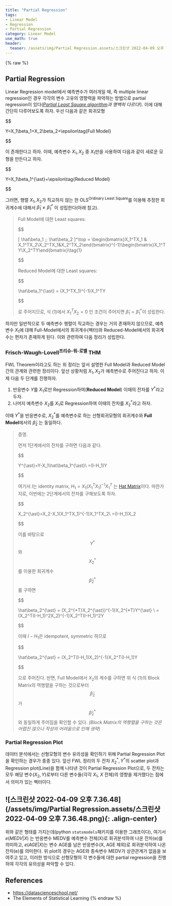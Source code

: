 ```yaml
---
title: "Partial Regression"
tags:
- Linear Model
- Regression
- Partial Regression
category: Linear Model
use_math: true
header: 
  teaser: /assets/img/Partial Regression.assets/스크린샷 2022-04-09 오후 7.36.48.png
---
```

{% raw %}
## Partial Regression

Linear Regression model에서 예측변수가 여러개일 때, 즉 multiple linear regression인 경우 각각의 변수 고유의 영향력을 파악하는 방법으로 partial regression이 있다(*[Partial Least Square algorithm](https://ddangchani.github.io/Linear_Model/Linear-Regression-2)과 명백히 다르다!*). 이에 대해 간단히 다루어보도록 하자. 우선 다음과 같은 회귀모형

$$

Y=X_1\beta_1+X_2\beta_2+\epsilon\tag{Full Model}

$$

이 존재한다고 하자. 이때, 예측변수 $X_1,X_2$ 중 $X_1$만을 사용하여 다음과 같이 새로운 모형을 만든다고 하자.

$$

Y=X_1\beta_1^{\ast}+\epsilon\tag{Reduced Model}

$$

그러면, 행렬 $X_1,X_2$가 직교하지 않는 한 OLS<sup>Ordinary Least Square</sup>를 이용해 추정한 회귀계수에 대해서 $\hat\beta_1\neq\hat\beta_1^{\ast}$ 이 성립한다(아래 참고).

> Full Model에 대한 Least squares:
> 
> $$
> 
> [ \hat\beta_1 \;\; \hat\beta_2 ]^\top = \begin{bmatrix}X_1^TX_1 & X_1^TX_2\\X_2^TX_1&X_2^TX_2\end{bmatrix}^{-1}\begin{bmatrix}X_1^TY\\X_2^TY\end{bmatrix}\tag{1}
> 
> $$
> 
> Reduced Model에 대한 Least squares:
> 
> $$
> 
> \hat\beta_1^{\ast} = (X_1^TX_1)^{-1}X_1^TY
> 
> $$
> 
> 로 주어지므로, 식 (1)에서 $X_1^TX_2=0$ 인 조건이 주어지면 $\hat\beta_1=\hat\beta_1^{\ast}$이 성립한다.

하지만 일반적으로 두 예측변수 행렬이 직교하는 경우는 거의 존재하지 않으므로, 예측변수 $X_1$에 대해 Full-Model에서의 회귀계수(벡터)와 Reduced-Model에서의 회귀계수는 편차가 존재하게 된다. 이와 관련하여 다음 정리가 성립한다.

### Frisch-Waugh-Lovell<sup>프리슈-워-로벨</sup> THM

FWL Theorem이라고도 하는 위 정리는 앞서 설명한 Full Model과 Reduced Model 간의 관계와 관련한 정리이다. 앞선 상황처럼 $X_1,X_2$가 예측변수로 주어진다고 하자. 이제 다음 두 단계를 진행하자.

1. 반응변수 $Y$를 $X_1$로만 Regression하여(**Reduced Model**) 이때의 잔차를 $Y^{\ast}$라고 두자.
2. 나머지 예측변수 $X_2$를 $X_1$로 Regression하여 이때의 잔차를 $X_2^{\ast}$라고 하자.

이때 $Y^\ast$을 반응변수로, $X_2^\ast$를 예측변수로 하는 선형회귀모형의 회귀계수와 **Full Model**에서의 $\hat\beta_2$ 는 동일하다.

> 증명. 
>
> 먼저 1단계에서의 잔차를 구하면 다음과 같다.
> 
> $$
> 
> Y^{\ast}=Y-X_1\hat\beta_1^{\ast}\\
> =(I-H_1)Y
> 
> $$
> 
> 여기서 $I$는 identity matrix, $H_1=X_1(X_1^TX_1)^{-1}X_1^T$ 는 [Hat Matrix](https://ddangchani.github.io/Linear-Regression-1)이다. 마찬가지로, 이번에는 2단계에서의 잔차를 구해보도록 하자.
> 
> $$
> 
> X_2^{\ast}=X_2-X_1(X_1^TX_1)^{-1}X_1^TX_2\\
> =(I-H_1)X_2
> 
> $$
> 
> 이를 바탕으로 $$Y^{\ast}$$와 $$X_2^{\ast}$$를 이용한 회귀계수 $$\hat\beta_2^{\ast}$$를 구하면
> 
> $$
> 
> \hat\beta_2^{\ast} = (X_2^{*T}X_2^{\ast})^{-1}X_2^{*T}Y^{\ast} \\
> = (X_2^T(I-H_1)^2X_2)^{-1}X_2^T(I-H_1)^2Y
> 
> $$
> 
> 이때 $I-H_1$은 idempotent, symmetric 하므로
> 
> $$
> 
> \hat\beta_2^{\ast} = (X_2^T(I-H_1)X_2)^{-1}X_2^T(I-H_1)Y
> 
> $$
> 
> 으로 주어진다. 반면, Full Model에서 $X_2$의 계수를 구하면 위 식 (1)의 Block Matrix의 역행렬을 구하는 것으로부터 $$\hat\beta_2$$가 $$\hat\beta_2^{\ast}$$ 와 동일하게 주어짐을 확인할 수 있다. *(Block Matrix의 역행렬을 구하는 것은 어렵진 않으나 작성의 어려움으로 인해 생략*)

### Partial Regression Plot

데이터 분석에서는 선형모형의 변수 유의성을 확인하기 위해 Partial Regression Plot을 확인하는 경우가 종종 있다. 앞선 FWL 정리의 두 잔차 $X_2^{\ast}, Y^{\ast}$의 scatter plot과 Regression plot(Line)을 함께 나타낸 것이 Partial Regression Plot으로, 두 잔차는 모두 해당 변수($X_2, Y$)로부터 다른 변수들(각각 $X_1$, $X$ 전체)의 영향을 제거했다는 점에서 의미가 있는 벡터이다.

## ![스크린샷 2022-04-09 오후 7.36.48](/assets/img/Partial Regression.assets/스크린샷 2022-04-09 오후 7.36.48.png){: .align-center}

위와 같은 형태를 가지는데(python `statsmodels`패키지를 이용한 그래프이다), 여기서 $e(MEDV\vert X)$ 는 반응변수 MEDV를 예측변수 전체(X)로 회귀분석하여 나온 잔차(e)를 의미하고, $e(AGE\vert X)$는 변수 AGE를 남은 반응변수(X, AGE 제외)로 회귀분석하여 나온 잔차(e)를 의미한다. 위 plot의 경우는 AGE와 종속변수 MEDV가 상관관계가 없음을 보여주고 있고, 이러한 방식으로 선형모형의 각 변수들에 대한 partial regression을 진행하여 각각의 유의성을 파악할 수 있다.

## References

- https://datascienceschool.net/
- The Elements of Statistical Learning
{% endraw %}